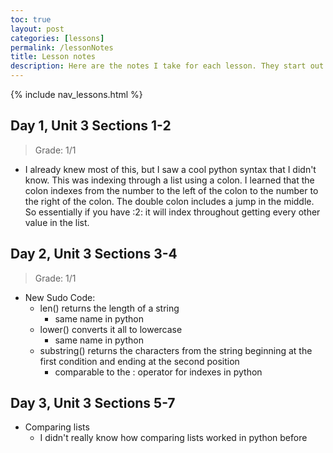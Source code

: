 ```yaml
---
toc: true
layout: post
categories: [lessons]
permalink: /lessonNotes
title: Lesson notes
description: Here are the notes I take for each lesson. They start out as not much because I'm very familiar with these topics.
---
```


{% include nav_lessons.html %}
## Day 1, Unit 3 Sections 1-2
> Grade: 1/1

- I already knew most of this, but I saw a cool python syntax that I didn't know. This was indexing through a list using a colon. I learned that the colon indexes from the number to the left of the colon to the number to the right of the colon. The double colon includes a jump in the middle. So essentially if you have :2: it will index throughout getting every other value in the list. 

## Day 2, Unit 3 Sections 3-4
> Grade: 1/1

- New Sudo Code:
    - len() returns the length of a string
        - same name in python
    - lower() converts it all to lowercase
        - same name in python
    - substring() returns the characters from the string beginning at the first condition and ending at the second position
        - comparable to the : operator for indexes in python
    
## Day 3, Unit 3 Sections 5-7

- Comparing lists
    - I didn't really know how comparing lists worked in python before 